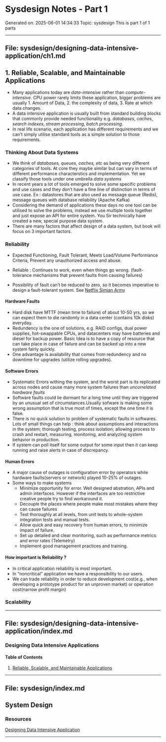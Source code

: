 # Sysdesign Notes - Part 1
Generated on: 2025-06-01 14:34:33
Topic: sysdesign
This is part 1 of 1 parts

---

## File: sysdesign/designing-data-intensive-application/ch1.md

## 1. Reliable, Scalable, and Maintainable Applications

- Many applications today are *data-intensive* rather than *compute-intensive*. CPU power rarely limits these application, bigger problems are usually 1. Amount of Data, 2. the complexity of data, 3. Rate at which data changes.
- A data intensive application is usually built from standard building blocks that commonly provide needed functionality e.g. *databases*, *caches*, *search indexes*, *stream processing*, *batch processing*.
- In real life scenario, each application has different requirements and we can’t simply utilise standard tools as a simple solution to those requirements.

### Thinking About Data Systems

- We think of *databases, queues, caches, etc* as being very different categories of tools. At core they maybe similar but can vary in terms of different performance characterstics and implementation. Yet we classify those tools under one umbrella *data systems*
- In recent years a lot of tools emerged to solve some specific problems and use cases and they don’t have a fine line of distinction in terms of use case. Ex : datastores that are also used as message queue (Redis), message queues with database reliability (Apache Kafka)
- Considering the demand of applications these days no one tool can be utilised to solve the problems, instead we use multiple tools together and just expose an API for entire system. You Sir technically have created a new, special purpose data system.
- There are many factors that affect design of a data system, but book will focus on 3 important factors.

### Reliability

- Expected Functioning, Fault Tolerant, Meets Load/Volume Performance Criteria, Prevent any unauthorized access and abuse.

- Reliable : Continues to work, even when things go wrong. (fault-tolerance mechanisms that prevent faults from causing failures) 
- Possibility of fault can’t be reduced to zero, so it becomes imperative to design a fault-tolerant system. See [Netflix Simian Army](https://netflixtechblog.com/the-netflix-simian-army-16e57fbab116)

#### Hardware Faults

- Hard disk have MTTF (mean time to failure) of about 10-50 yrs, so we can expect them to die randomly in a data center (contains 10k disks) everyday.
- Redundency is the one of solutions, e.g. RAID configs, dual power supplies, hot-swappable CPUs, and datacenters may have batteries and diesel for backup power. Basic Idea is to have a copy of resource that can take place in case of failure and can be backed up into a new system fairly quickly.
- One advantage is availability that comes from redundency and no downtime for upgrades (utilize rolling upgrades).

#### Software Errors

- Systematic Errors withing the system, and the worst part is its replicated across nodes and cause many more system failures than *uncorrelated hardware faults*
- Software faults could lie dormant for a long time until they are triggered by an unusual set of circumstances.Usually sofware is making some wrong assumption that is true most of times, except the one time it is false.
- There is no quick solution to problem of systematic faults in softwares. Lots of small things can help : think about assumptions and interactions in the system; thorough testing, process isolation; allowing process to crash and restart, measuring, monitoring, and analyzing system behavior in production.
- If system can poll itself for some output for some input then it can keep running and raise alerts in case of discrepancy.

#### Human Errors

- A major cause of outages is configuration error by operators while hardware faults(servers or network) played 10-25% of outages.
- Some ways to make systems 
  - Minimize opportunity for error. Well designed abstration, APIs and admin interfaces. However if the interfaces are too restrictive creative people try to find workaround it.
  - Decouple the places where people make most mistakes where they can cause failures
  - Test thoroughly at all levels, from unit tests to whole-system integration tests and manual tests.
  - Allow quick and easy recovery from human errors, to minimize impact of failure.
  - Set up detailed and clear monitoring, such as performance metrics and error rates (Telemetry)
  - Implement good management practices and training.

#### How important is Reliability ?

- In critical application reliability is most important.
- In “noncritical” application we have a responsibility to our users.
- We can trade reliability in order to reduce development cost(e.g., when developing a prototype product for an unproven market) or operation cost(narrow profit margin)

### Scalability

---

## File: sysdesign/designing-data-intensive-application/index.md

### Designing Data Intensive Applications

#### Table of Contents

1. [Reliable, Scalable, and Maintainable Applications](ch1.md)

---

## File: sysdesign/index.md

## System Design



### Resources

[Designing Data Intensive Application](designing-data-intensive-application/index.md)

---

